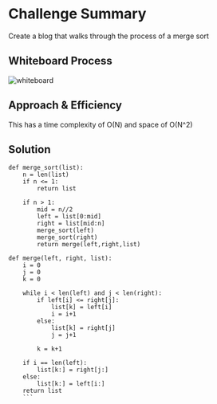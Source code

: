 # Challenge Summary
Create a blog that walks through the process of a merge sort

## Whiteboard Process
![whiteboard](./CC13WB.png)

## Approach & Efficiency
This has a time complexity of O(N) and space of O(N^2)

## Solution
```
def merge_sort(list):
    n = len(list)
    if n <= 1:
        return list

    if n > 1:
        mid = n//2
        left = list[0:mid]
        right = list[mid:n]
        merge_sort(left)
        merge_sort(right)
        return merge(left,right,list)

def merge(left, right, list):
    i = 0
    j = 0
    k = 0

    while i < len(left) and j < len(right):
        if left[i] <= right[j]:
            list[k] = left[i]
            i = i+1
        else:
            list[k] = right[j]
            j = j+1

        k = k+1

    if i == len(left):
        list[k:] = right[j:]
    else:
        list[k:] = left[i:]
    return list
    ```
